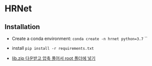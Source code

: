 # HRNet 

## Installation 

+ Create a conda environment: ```conda create -n hrnet python=3.7```
``
+ install ```pip install -r requirements.txt``` 

+ [lib.zip 다운받고 압축 풀어서 root 폴더에 넣기](https://koreaoffice-my.sharepoint.com/:u:/g/personal/kim_hyun_woo_korea_ac_kr/EWal715h2s5CqC_Qx2nWFBwB0-dO3CzKF1t_o7eGNtNn2w?e=WoUlWp)
